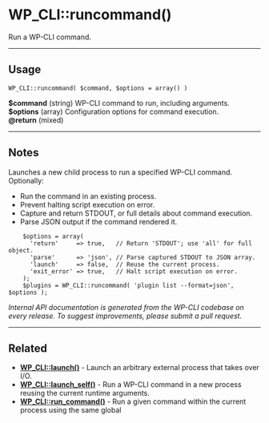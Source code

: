 # WP_CLI::runcommand()

Run a WP-CLI command.

***

## Usage

    WP_CLI::runcommand( $command, $options = array() )

<div>
<strong>$command</strong> (string) WP-CLI command to run, including arguments.<br />
<strong>$options</strong> (array) Configuration options for command execution.<br />
<strong>@return</strong> (mixed) <br />
</div>


***

## Notes

Launches a new child process to run a specified WP-CLI command.
Optionally:

* Run the command in an existing process.
* Prevent halting script execution on error.
* Capture and return STDOUT, or full details about command execution.
* Parse JSON output if the command rendered it.

```
    $options = array(
      'return'     => true,   // Return 'STDOUT'; use 'all' for full object.
      'parse'      => 'json', // Parse captured STDOUT to JSON array.
      'launch'     => false,  // Reuse the current process.
      'exit_error' => true,   // Halt script execution on error.
    );
    $plugins = WP_CLI::runcommand( 'plugin list --format=json', $options );
```


*Internal API documentation is generated from the WP-CLI codebase on every release. To suggest improvements, please submit a pull request.*


***

## Related

<ul>



<li><strong><a href="https://make.wordpress.org/cli/handbook/internal-api/wp-cli-launch/">WP_CLI::launch()</a></strong> - Launch an arbitrary external process that takes over I/O.</li>


<li><strong><a href="https://make.wordpress.org/cli/handbook/internal-api/wp-cli-launch-self/">WP_CLI::launch_self()</a></strong> - Run a WP-CLI command in a new process reusing the current runtime arguments.</li>


<li><strong><a href="https://make.wordpress.org/cli/handbook/internal-api/wp-cli-run-command/">WP_CLI::run_command()</a></strong> - Run a given command within the current process using the same global</li>



</ul>


